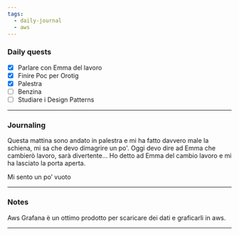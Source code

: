 ```yaml
---
tags:
  - daily-journal
  - aws
---
```

### Daily quests
- [x] Parlare con Emma del lavoro
- [x] Finire Poc per Orotig
- [x] Palestra
- [ ] Benzina
- [ ] Studiare i Design Patterns

---
### Journaling
Questa mattina sono andato in palestra e mi ha fatto davvero male la schiena, mi sa che devo dimagrire un po'.
Oggi devo dire ad Emma che cambierò lavoro, sarà divertente...
Ho detto ad Emma del cambio lavoro e mi ha lasciato la porta aperta.

Mi sento un po’ vuoto


---
### Notes
Aws Grafana è un ottimo prodotto per scaricare dei dati e graficarli in aws.


---